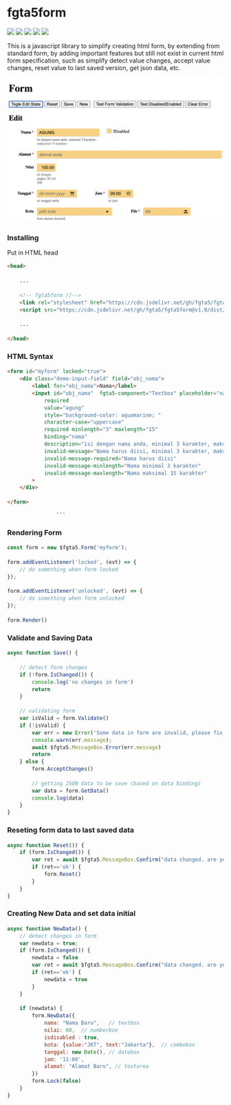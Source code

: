 # fgta5form



![](https://img.shields.io/github/stars/fgta5/fgta5form) ![](https://img.shields.io/github/forks/fgta5/fgta5form) ![](https://img.shields.io/github/tag/fgta5/fgta5form) ![](https://img.shields.io/github/release/fgta5/fgta5form) ![](https://img.shields.io/github/issues/fgta5/fgta5form)


This is a javascript library to simplify creating html form, by extending from standard form, by adding important features but still not exist in current html form specification, such as simplify detect value changes, accept value changes, reset value to last saved version, get json data, etc.

![](https://raw.githubusercontent.com/fgta5/fgta5form/main/images/ss-form-editmode.png)


### Installing
Put in HTML head
```html
<head>

	...

	<!-- fgta5form //-->
	<link rel="stylesheet" href="https://cdn.jsdelivr.net/gh/fgta5/fgta5form@v1.0/dist/fgta5form-v1.0.0-min.css" />
	<script src="https://cdn.jsdelivr.net/gh/fgta5/fgta5form@v1.0/dist/fgta5form-v1.0.0-min.js"></script>
	
    ...

</head>
```


### HTML Syntax
```html
<form id="myform" locked="true">
	<div class="demo-input-field" field="obj_nama">
		<label for="obj_nama">Nama</label>
		<input id="obj_nama"  fgta5-component="Textbox" placeholder="nama anda" autocomplete="off" spellcheck="false" 
			required
			value="agung" 
			style="background-color: aquamarine; "
			character-case="uppercase"
			required minlength="3" maxlength="15"
			binding="nama"
			description="isi dengan nama anda, minimal 3 karakter, maksimal 15 karakter"
			invalid-message="Nama harus diisi, minimal 3 karakter, maksimal 15 karakter"
			invalid-message-required="Nama harus diisi"
			invalid-message-minlength="Nama minimal 3 karakter"
			invalid-message-maxlength="Nama maksimal 15 karakter"
		>
	</div>

</form>
```
					```

### Rendering Form
```javascript
const form = new $fgta5.Form('myform');

form.addEventListener('locked', (evt) => { 
	// do something when form locked
});

form.addEventListener('unlocked', (evt) => {  
	// do something when form unlocked
});

form.Render()

```

### Validate and Saving Data
```javascript
async function Save() {

	// detect form changes
	if (!form.IsChanged()) {
		console.log('no changes in form')
		return
	}

	// validating form
	var isValid = form.Validate()
	if (!isValid) {
		var err = new Error('Some data in form are invalid, please fix them');
		console.warn(err.message);
		await $fgta5.MessageBox.Error(err.message)
		return
	} else {
		form.AcceptChanges()

		// getting JSON data to be save (based on data binding)
		var data = form.GetData()
		console.log(data)
	}
}
```

### Reseting form data to last saved data
```javascript
async function Reset()) {
	if (form.IsChanged()) {
		var ret = await $fgta5.MessageBox.Confirm("data changed. are you sure reset data?")
		if (ret=='ok') {
			form.Reset()
		}
	}
}
```

### Creating New Data and set data initial
```javascript
async function NewData() {
	// detect changes in form
	var newdata = true;
	if (form.IsChanged()) {
		newdata = false
		var ret = await $fgta5.MessageBox.Confirm("data changed. are you sure creating new data?")
		if (ret=='ok') {
			newdata = true
		}
	}

	if (newdata) {
		form.NewData({
			nama: "Nama Baru",   // textbox
			nilai: 60,  // numberbox
			isdisabled : true,
			kota: {value:"JKT", text:"Jakarta"},  // combobox
			tanggal: new Date(), // datebox
			jam: '11:00',
			alamat: "Alamat Baru", // textarea
		})
		form.Lock(false)
	}
}
```








